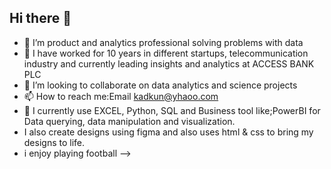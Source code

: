 ## Hi there 👋
- 🔭 I’m product and analytics professional solving problems with data
- 🌱 I have worked for 10 years in different startups, telecommunication industry and currently leading insights and analytics at ACCESS BANK PLC
- 👯 I’m looking to collaborate on data analytics and science projects
- 📫 How to reach me:Email kadkun@yhaoo.com
- 🌱 I currently use EXCEL, Python,  SQL and Business tool like;PowerBI for Data querying, data manipulation and visualization.
-    I also create designs using figma and also uses html & css to bring my designs to life.
-    i enjoy playing football
--> 
  
